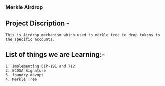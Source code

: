 <!-- @format -->

### Merkle Airdrop

## Project Discription -

    This is Airdrop mechanism which used to merkle tree to drop tokens to the specific accounts.

## List of things we are Learning:-

    1. Implementing EIP-191 and 712
    2. ECDSA Signature
    3. foundry-devops
    4. Merkle Tree
